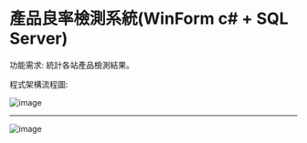 # 產品良率檢測系統(WinForm c# + SQL Server)

功能需求: 統計各站產品檢測結果。

程式架構流程圖:

![image](https://github.com/ChiuKuanWei/Project_1/assets/106484972/fc644735-5473-4c8e-83cb-ebc7f88defb3)

----------------------------------------------------------------------------------------------------------------------------------------------

![image](https://github.com/ChiuKuanWei/Product_Yield_Detection_System/assets/106484972/5517d4bc-2124-439c-a3ea-d4329c8fca2d)
